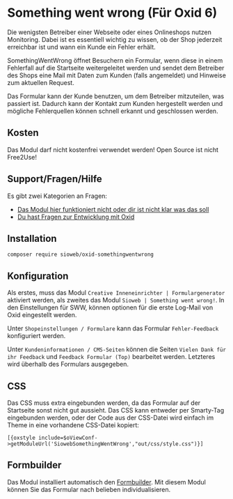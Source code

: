# Something went wrong (Für Oxid 6)

Die wenigsten Betreiber einer Webseite oder eines Onlineshops nutzen Monitoring. Dabei ist es essentiell wichtig zu wissen, ob der Shop jederzeit erreichbar ist und wann ein Kunde ein Fehler erhält.

SomethingWentWrong öffnet Besuchern ein Formular, wenn diese in einem Fehlerfall auf die Startseite weitergeleitet werden und sendet dem Betreiber des Shops eine Mail mit Daten zum Kunden (falls angemeldet) und Hinweise zum aktuellen Request.

Das Formular kann der Kunde benutzen, um dem Betreiber mitzuteilen, was passiert ist. Dadurch kann der Kontakt zum Kunden hergestellt werden und mögliche Fehlerquellen können schnell erkannt und geschlossen werden.

## Kosten

Das Modul darf nicht kostenfrei verwendet werden! Open Source ist nicht Free2Use!

## Support/Fragen/Hilfe

Es gibt zwei Kategorien an Fragen:

- [Das Modul hier funktioniert nicht oder dir ist nicht klar was das soll](https://github.com/Sioweb/OxidSomethingWentWrong/issues)
- [Du hast Fragen zur Entwicklung mit Oxid](https://forum.oxid-esales.com/)

## Installation

`composer require sioweb/oxid-somethingwentwrong`

## Konfiguration

Als erstes, muss das Modul `Creative Inneneinrichter | Formulargenerator` aktiviert werden, als zweites das Modul `Sioweb | Something went wrong!`. In den Einstellungen für SWW, können optionen für die erste Log-Mail von Oxid eingestellt werden.

Unter `Shopeinstellungen / Formulare` kann das Formular `Fehler-Feedback` konfiguriert werden.

Unter `Kundeninformationen / CMS-Seiten` können die Seiten `Vielen Dank für ihr Feedback` und `Feedback Formular (Top)` bearbeitet werden. Letzteres wird überhalb des Formulars ausgegeben.

## CSS

Das CSS muss extra eingebunden werden, da das Formular auf der Startseite sonst nicht gut aussieht. Das CSS kann entweder per Smarty-Tag eingebunden werden, oder der Code aus der CSS-Datei wird einfach im Theme in eine vorhandene CSS-Datei kopiert:

```
[{oxstyle include=$oViewConf->getModuleUrl('SiowebSomethingWentWrong',"out/css/style.css")}]
```

## Formbuilder

Das Modul installiert automatisch den [Formbuilder](https://github.com/Sioweb/OxidFormBuilder). Mit diesem Modul können Sie das Formular nach belieben individualisieren.
